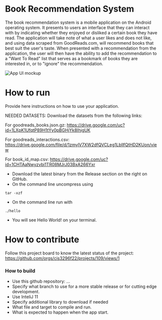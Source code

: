 # Book Recommendation System

The book recommendation system is a mobile application on the Android operating system. It presents to users an interface that they can interact with by indicating whether they enjoyed or disliked a certain book they have read. The application will take note of what a user likes and does not like, and using data scraped from GoodReads.com, will recommend books that best suit the user's taste. When presented with a recommendation from the application, the user will then have the ability to add the recommendation to a "Want To Read" list that serves as a bookmark of books they are interested in, or to "ignore" the recommendation.


![App UI mockup](https://i.postimg.cc/5yG3BHPL/phone3.jpg)
# How to run
Provide here instructions on how to use your application.  


NEEDED DATASETS:
Download the datasets from the following links:

For goodreads_books.json.gz:
 https://drive.google.com/uc?id=1LXpK1UfqtP89H1tYy0pBGHjYk8IhigUK
 
For goodreads_interactions.csv:
https://drive.google.com/file/d/1zmylV7XW2dfQVCLeg1LbllfQtHD2KUon/view

For book_id_map.csv:
https://drive.google.com/uc?id=1CHTAaNwyzvbi1TR08MJrJ03BxA266Yxr


- Download the latest binary from the Release section on the right on GitHub.  
- On the command line uncompress using
```
tar -xzf  
```
- On the command line run with
```
./hello
```
- You will see Hello World! on your terminal. 

# How to contribute
Follow this project board to know the latest status of the project: https://github.com/orgs/cis3296f22/projects/109/views/1

### How to build
- Use this github repository: ... 
- Specify what branch to use for a more stable release or for cutting edge development.  
- Use InteliJ 11
- Specify additional library to download if needed 
- What file and target to compile and run. 
- What is expected to happen when the app start. 

